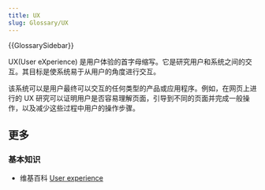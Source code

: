 ```yaml
---
title: UX
slug: Glossary/UX
---
```


{{GlossarySidebar}}

UX(User eXperience) 是用户体验的首字母缩写。它是研究用户和系统之间的交互。其目标是使系统易于从用户的角度进行交互。

该系统可以是用户最终可以交互的任何类型的产品或应用程序。例如，在网页上进行的 UX 研究可以证明用户是否容易理解页面，引导到不同的页面并完成一般操作，以及减少这些过程中用户的操作步骤。

## 更多

### 基本知识

- 维基百科 [User experience](https://zh.wikipedia.org/wiki/User_experience)
